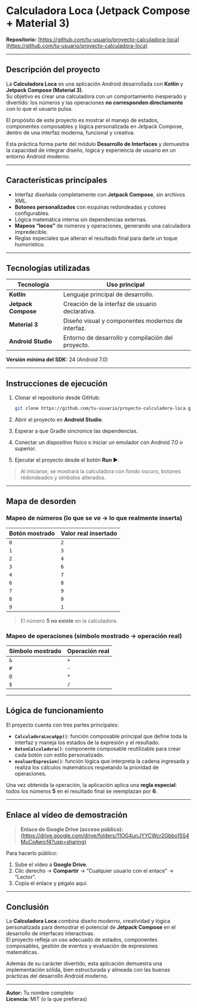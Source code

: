 
# Calculadora Loca (Jetpack Compose + Material 3)

**Repositorio:** [https://github.com/tu-usuario/proyecto-calculadora-loca](https://github.com/tu-usuario/proyecto-calculadora-loca)

---

## Descripción del proyecto

La **Calculadora Loca** es una aplicación Android desarrollada con **Kotlin** y **Jetpack Compose (Material 3)**.  
Su objetivo es crear una calculadora con un comportamiento inesperado y divertido: los números y las operaciones **no corresponden directamente** con lo que el usuario pulsa.

El propósito de este proyecto es mostrar el manejo de estados, componentes composables y lógica personalizada en Jetpack Compose, dentro de una interfaz moderna, funcional y creativa.

Esta práctica forma parte del módulo **Desarrollo de Interfaces** y demuestra la capacidad de integrar diseño, lógica y experiencia de usuario en un entorno Android moderno.

---

## Características principales

- Interfaz diseñada completamente con **Jetpack Compose**, sin archivos XML.
- **Botones personalizados** con esquinas redondeadas y colores configurables.
- Lógica matemática interna sin dependencias externas.
- **Mapeos “locos”** de números y operaciones, generando una calculadora impredecible.
- Reglas especiales que alteran el resultado final para darle un toque humorístico.

---

## Tecnologías utilizadas

| Tecnología | Uso principal |
|-------------|----------------|
| **Kotlin** | Lenguaje principal de desarrollo. |
| **Jetpack Compose** | Creación de la interfaz de usuario declarativa. |
| **Material 3** | Diseño visual y componentes modernos de interfaz. |
| **Android Studio** | Entorno de desarrollo y compilación del proyecto. |

**Versión mínima del SDK:** 24 (Android 7.0)

---

## Instrucciones de ejecución

1. Clonar el repositorio desde GitHub:
   ```bash
   git clone https://github.com/tu-usuario/proyecto-calculadora-loca.git
   ```

2. Abrir el proyecto en **Android Studio**.

3. Esperar a que Gradle sincronice las dependencias.

4. Conectar un dispositivo físico o iniciar un emulador con Android 7.0 o superior.

5. Ejecutar el proyecto desde el botón **Run ▶️**.

> Al iniciarse, se mostrará la calculadora con fondo oscuro, botones redondeados y símbolos alterados.

---

## Mapa de desorden

### Mapeo de números (lo que se ve → lo que realmente inserta)

| Botón mostrado | Valor real insertado |
|----------------|----------------------|
| `0` | `2` |
| `1` | `3` |
| `2` | `4` |
| `3` | `6` |
| `4` | `7` |
| `6` | `8` |
| `7` | `9` |
| `8` | `0` |
| `9` | `1` |

> El número **5 no existe** en la calculadora.

### Mapeo de operaciones (símbolo mostrado → operación real)

| Símbolo mostrado | Operación real |
|------------------|----------------|
| `&` | `+` |
| `#` | `-` |
| `@` | `*` |
| `$` | `/` |

---

## Lógica de funcionamiento

El proyecto cuenta con tres partes principales:

- **`CalculadoraLocaApp()`**: función composable principal que define toda la interfaz y maneja los estados de la expresión y el resultado.
- **`BotonCalculadora()`**: componente composable reutilizable para crear cada botón con estilo personalizado.
- **`evaluarExpresion()`**: función lógica que interpreta la cadena ingresada y realiza los cálculos matemáticos respetando la prioridad de operaciones.

Una vez obtenida la operación, la aplicación aplica una **regla especial**: todos los números **5** en el resultado final se reemplazan por **6**.

---

## Enlace al vídeo de demostración

> **Enlace de Google Drive (acceso público):** [(https://drive.google.com/drive/folders/11OG4unJYYCWcr2Gbbo15S4MuCoAwicf4?usp=sharing)](https://drive.google.com/drive/folders/11OG4unJYYCWcr2Gbbo15S4MuCoAwicf4?usp=sharing)

Para hacerlo público:
1. Sube el vídeo a **Google Drive**.
2. Clic derecho → **Compartir** → “Cualquier usuario con el enlace” → “Lector”.
3. Copia el enlace y pégalo aquí.

---

## Conclusión

La **Calculadora Loca** combina diseño moderno, creatividad y lógica personalizada para demostrar el potencial de **Jetpack Compose** en el desarrollo de interfaces interactivas.  
El proyecto refleja un uso adecuado de estados, componentes composables, gestión de eventos y evaluación de expresiones matemáticas.

Además de su carácter divertido, esta aplicación demuestra una implementación sólida, bien estructurada y alineada con las buenas prácticas del desarrollo Android moderno.

---

**Autor:** Tu nombre completo  
**Licencia:** MIT (o la que prefieras)
